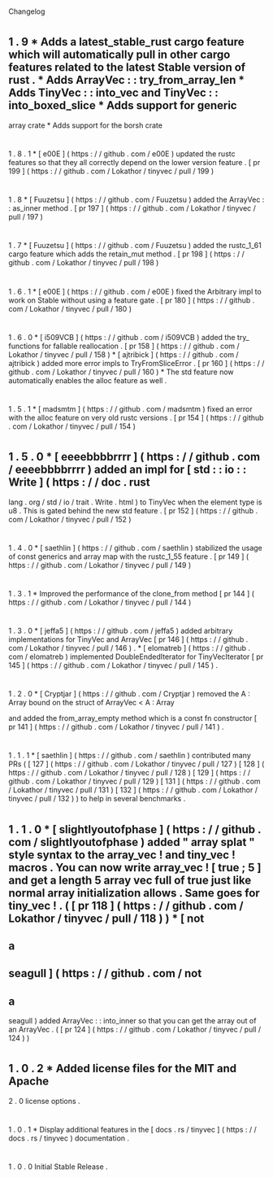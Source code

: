 #
Changelog
#
#
1
.
9
*
Adds
a
latest_stable_rust
cargo
feature
which
will
automatically
pull
in
other
cargo
features
related
to
the
latest
Stable
version
of
rust
.
*
Adds
ArrayVec
:
:
try_from_array_len
*
Adds
TinyVec
:
:
into_vec
and
TinyVec
:
:
into_boxed_slice
*
Adds
support
for
generic
-
array
crate
*
Adds
support
for
the
borsh
crate
#
#
1
.
8
.
1
*
[
e00E
]
(
https
:
/
/
github
.
com
/
e00E
)
updated
the
rustc
features
so
that
they
all
correctly
depend
on
the
lower
version
feature
.
[
pr
199
]
(
https
:
/
/
github
.
com
/
Lokathor
/
tinyvec
/
pull
/
199
)
#
#
1
.
8
*
[
Fuuzetsu
]
(
https
:
/
/
github
.
com
/
Fuuzetsu
)
added
the
ArrayVec
:
:
as_inner
method
.
[
pr
197
]
(
https
:
/
/
github
.
com
/
Lokathor
/
tinyvec
/
pull
/
197
)
#
#
1
.
7
*
[
Fuuzetsu
]
(
https
:
/
/
github
.
com
/
Fuuzetsu
)
added
the
rustc_1_61
cargo
feature
which
adds
the
retain_mut
method
.
[
pr
198
]
(
https
:
/
/
github
.
com
/
Lokathor
/
tinyvec
/
pull
/
198
)
#
#
1
.
6
.
1
*
[
e00E
]
(
https
:
/
/
github
.
com
/
e00E
)
fixed
the
Arbitrary
impl
to
work
on
Stable
without
using
a
feature
gate
.
[
pr
180
]
(
https
:
/
/
github
.
com
/
Lokathor
/
tinyvec
/
pull
/
180
)
#
#
1
.
6
.
0
*
[
i509VCB
]
(
https
:
/
/
github
.
com
/
i509VCB
)
added
the
try_
functions
for
fallable
reallocation
.
[
pr
158
]
(
https
:
/
/
github
.
com
/
Lokathor
/
tinyvec
/
pull
/
158
)
*
[
ajtribick
]
(
https
:
/
/
github
.
com
/
ajtribick
)
added
more
error
impls
to
TryFromSliceError
.
[
pr
160
]
(
https
:
/
/
github
.
com
/
Lokathor
/
tinyvec
/
pull
/
160
)
*
The
std
feature
now
automatically
enables
the
alloc
feature
as
well
.
#
#
1
.
5
.
1
*
[
madsmtm
]
(
https
:
/
/
github
.
com
/
madsmtm
)
fixed
an
error
with
the
alloc
feature
on
very
old
rustc
versions
.
[
pr
154
]
(
https
:
/
/
github
.
com
/
Lokathor
/
tinyvec
/
pull
/
154
)
#
#
1
.
5
.
0
*
[
eeeebbbbrrrr
]
(
https
:
/
/
github
.
com
/
eeeebbbbrrrr
)
added
an
impl
for
[
std
:
:
io
:
:
Write
]
(
https
:
/
/
doc
.
rust
-
lang
.
org
/
std
/
io
/
trait
.
Write
.
html
)
to
TinyVec
when
the
element
type
is
u8
.
This
is
gated
behind
the
new
std
feature
.
[
pr
152
]
(
https
:
/
/
github
.
com
/
Lokathor
/
tinyvec
/
pull
/
152
)
#
#
1
.
4
.
0
*
[
saethlin
]
(
https
:
/
/
github
.
com
/
saethlin
)
stabilized
the
usage
of
const
generics
and
array
map
with
the
rustc_1_55
feature
.
[
pr
149
]
(
https
:
/
/
github
.
com
/
Lokathor
/
tinyvec
/
pull
/
149
)
#
#
1
.
3
.
1
*
Improved
the
performance
of
the
clone_from
method
[
pr
144
]
(
https
:
/
/
github
.
com
/
Lokathor
/
tinyvec
/
pull
/
144
)
#
#
1
.
3
.
0
*
[
jeffa5
]
(
https
:
/
/
github
.
com
/
jeffa5
)
added
arbitrary
implementations
for
TinyVec
and
ArrayVec
[
pr
146
]
(
https
:
/
/
github
.
com
/
Lokathor
/
tinyvec
/
pull
/
146
)
.
*
[
elomatreb
]
(
https
:
/
/
github
.
com
/
elomatreb
)
implemented
DoubleEndedIterator
for
TinyVecIterator
[
pr
145
]
(
https
:
/
/
github
.
com
/
Lokathor
/
tinyvec
/
pull
/
145
)
.
#
#
1
.
2
.
0
*
[
Cryptjar
]
(
https
:
/
/
github
.
com
/
Cryptjar
)
removed
the
A
:
Array
bound
on
the
struct
of
ArrayVec
<
A
:
Array
>
and
added
the
from_array_empty
method
which
is
a
const
fn
constructor
[
pr
141
]
(
https
:
/
/
github
.
com
/
Lokathor
/
tinyvec
/
pull
/
141
)
.
#
#
1
.
1
.
1
*
[
saethlin
]
(
https
:
/
/
github
.
com
/
saethlin
)
contributed
many
PRs
(
[
127
]
(
https
:
/
/
github
.
com
/
Lokathor
/
tinyvec
/
pull
/
127
)
[
128
]
(
https
:
/
/
github
.
com
/
Lokathor
/
tinyvec
/
pull
/
128
)
[
129
]
(
https
:
/
/
github
.
com
/
Lokathor
/
tinyvec
/
pull
/
129
)
[
131
]
(
https
:
/
/
github
.
com
/
Lokathor
/
tinyvec
/
pull
/
131
)
[
132
]
(
https
:
/
/
github
.
com
/
Lokathor
/
tinyvec
/
pull
/
132
)
)
to
help
in
several
benchmarks
.
#
#
1
.
1
.
0
*
[
slightlyoutofphase
]
(
https
:
/
/
github
.
com
/
slightlyoutofphase
)
added
"
array
splat
"
style
syntax
to
the
array_vec
!
and
tiny_vec
!
macros
.
You
can
now
write
array_vec
!
[
true
;
5
]
and
get
a
length
5
array
vec
full
of
true
just
like
normal
array
initialization
allows
.
Same
goes
for
tiny_vec
!
.
(
[
pr
118
]
(
https
:
/
/
github
.
com
/
Lokathor
/
tinyvec
/
pull
/
118
)
)
*
[
not
-
a
-
seagull
]
(
https
:
/
/
github
.
com
/
not
-
a
-
seagull
)
added
ArrayVec
:
:
into_inner
so
that
you
can
get
the
array
out
of
an
ArrayVec
.
(
[
pr
124
]
(
https
:
/
/
github
.
com
/
Lokathor
/
tinyvec
/
pull
/
124
)
)
#
#
1
.
0
.
2
*
Added
license
files
for
the
MIT
and
Apache
-
2
.
0
license
options
.
#
#
1
.
0
.
1
*
Display
additional
features
in
the
[
docs
.
rs
/
tinyvec
]
(
https
:
/
/
docs
.
rs
/
tinyvec
)
documentation
.
#
#
1
.
0
.
0
Initial
Stable
Release
.
